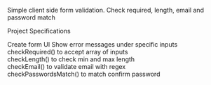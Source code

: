 Simple client side form validation. Check required, length, email and password match

Project Specifications

Create form UI
Show error messages under specific inputs<br>
checkRequired() to accept array of inputs<br>
checkLength() to check min and max length<br>
checkEmail() to validate email with regex<br>
checkPasswordsMatch() to match confirm password
